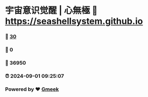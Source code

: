 # 宇宙意识觉醒 | 心無極 :link: https://seashellsystem.github.io 
### :page_facing_up: [30](https://seashellsystem.github.io/tag.html) 
### :speech_balloon: 0 
### :hibiscus: 36950 
### :alarm_clock: 2024-09-01 09:25:07 
### Powered by :heart: [Gmeek](https://github.com/Meekdai/Gmeek)
